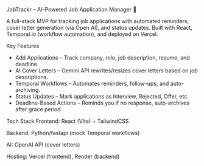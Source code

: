 JobTrackr – AI-Powered Job Application Manager 🚀

A full-stack MVP for tracking job applications with automated reminders, cover letter generation (via Open AI), and status updates. Built with React, Temporal.io (workflow automation), and deployed on Vercel.

Key Features
- Add Applications – Track company, role, job description, resume, and deadline.
- AI Cover Letters – Gemini API rewrites/resizes cover letters based on job descriptions.
- Temporal Workflows – Automates reminders, follow-ups, and auto-archiving.
- Status Updates – Mark applications as Interview, Rejected, Offer, etc.
- Deadline-Based Actions – Reminds you if no response, auto-archives after grace period.

Tech Stack
Frontend: React (Vite) + TailwindCSS

Backend: Python/fastapi (mock Temporal workflows)

AI: OpenAI API (cover letters) 

Hosting: Vercel (frontend), Render (backend)
